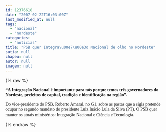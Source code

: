 ```yaml
---
id: 12376618
date: "2007-02-22T16:03:00Z"
last_modified_at: null
tags:
  - "nacional"
  - "nordeste"
categories:
  - "noticias"
title: "PSB quer Integra\u00e7\u00e3o Nacional de olho no Nordeste"
sutia: null
chapeu: null
autor: null
imagem: null
---
```

{% raw %}
<p><P><FONT face=Verdana><STRONG>“A Integração Nacional é importante para nós porque temos três governadores do Nordeste, prefeitos de capital, tradição e identificação na região”.</STRONG> </FONT></P></p>
<p><P><FONT face=Verdana>Do&nbsp;vice-presidente do PSB, Roberto Amaral,&nbsp;no G1, sobre as pastas que a sigla pretende ocupar no segundo mandato do presidente Luiz Inácio Lula da Silva (PT). O PSB quer manter&nbsp;os atuais ministérios: Integração Nacional e Ciência e Tecnologia.</FONT> &nbsp;</P> </p>
{% endraw %}